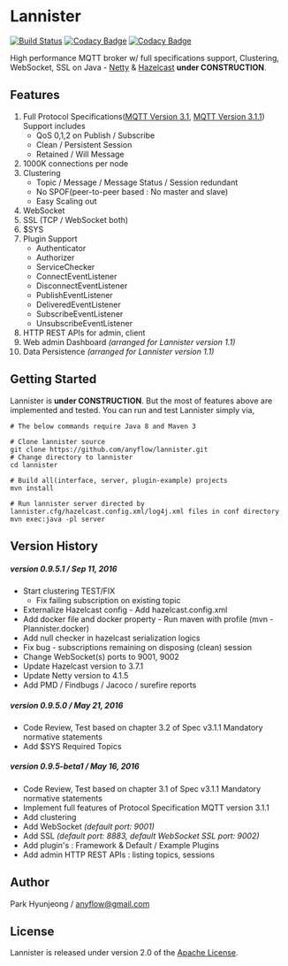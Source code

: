 # Lannister

[![Build Status](https://travis-ci.org/anyflow/lannister.svg?branch=master)](https://travis-ci.org/anyflow/lannister) [![Codacy Badge](https://api.codacy.com/project/badge/Grade/8d72feca76504d89a9846beecbbbc34b)](https://www.codacy.com/app/anyflow/lannister?utm_source=github.com&amp;utm_medium=referral&amp;utm_content=anyflow/lannister&amp;utm_campaign=Badge_Grade) [![Codacy Badge](https://api.codacy.com/project/badge/Coverage/8d72feca76504d89a9846beecbbbc34b)](https://www.codacy.com/app/anyflow/lannister?utm_source=github.com&amp;utm_medium=referral&amp;utm_content=anyflow/lannister&amp;utm_campaign=Badge_Coverage)

High performance MQTT broker w/ full specifications support, Clustering, WebSocket, SSL on Java - [Netty](https://github.com/netty/netty) & [Hazelcast](https://github.com/hazelcast/hazelcast) **under CONSTRUCTION**.

## Features
1. Full Protocol Specifications([MQTT Version 3.1](http://public.dhe.ibm.com/software/dw/webservices/ws-mqtt/mqtt-v3r1.html), [MQTT Version 3.1.1](http://docs.oasis-open.org/mqtt/mqtt/v3.1.1/os/mqtt-v3.1.1-os.html)) Support includes
   * QoS 0,1,2 on Publish / Subscribe
   * Clean / Persistent Session
   * Retained / Will Message
2. 1000K connections per node
3. Clustering
   * Topic / Message / Message Status / Session redundant
   * No SPOF(peer-to-peer based : No master and slave)
   * Easy Scaling out
4. WebSocket
5. SSL (TCP / WebSocket both)
6. $SYS
7. Plugin Support
   * Authenticator
   * Authorizer
   * ServiceChecker
   * ConnectEventListener
   * DisconnectEventListener
   * PublishEventListener
   * DeliveredEventListener
   * SubscribeEventListener
   * UnsubscribeEventListener
8. HTTP REST APIs for admin, client
9. Web admin Dashboard _(arranged for Lannister version 1.1)_
10. Data Persistence _(arranged for Lannister version 1.1)_

## Getting Started
Lannister is **under CONSTRUCTION**. But the most of features above are implemented and tested. You can run and test Lannister simply via,
```{r, engine='bash', count_lines}
# The below commands require Java 8 and Maven 3

# Clone lannister source
git clone https://github.com/anyflow/lannister.git
# Change directory to lannister
cd lannister

# Build all(interface, server, plugin-example) projects
mvn install

# Run lannister server directed by lannister.cfg/hazelcast.config.xml/log4j.xml files in conf directory
mvn exec:java -pl server
```
## Version History
##### version 0.9.5.1 / Sep 11, 2016
- Start clustering TEST/FIX
  - Fix failing subscription on existing topic 
- Externalize Hazelcast config - Add hazelcast.config.xml
- Add docker file and docker property - Run maven with profile (mvn -Plannister.docker)
- Add null checker in hazelcast serialization logics
- Fix bug - subscriptions remaining on disposing (clean) session
- Change WebSocket(s) ports to 9001, 9002
- Update Hazelcast version to 3.7.1
- Update Netty version to 4.1.5
- Add PMD / Findbugs / Jacoco / surefire reports

##### version 0.9.5.0 / May 21, 2016
- Code Review, Test based on chapter 3.2 of Spec v3.1.1 Mandatory normative statements
- Add $SYS Required Topics

##### version 0.9.5-beta1 / May 16, 2016
- Code Review, Test based on chapter 3.1 of Spec v3.1.1 Mandatory normative statements
- Implement full features of Protocol Specification MQTT version 3.1.1
- Add clustering
- Add WebSocket _(default port: 9001)_
- Add SSL _(default port: 8883, default WebSocket SSL port: 9002)_
- Add plugin's : Framework & Default / Example Plugins
- Add admin HTTP REST APIs : listing topics, sessions

## Author
Park Hyunjeong / <anyflow@gmail.com>

## License
Lannister is released under version 2.0 of the [Apache License](http://www.apache.org/licenses/LICENSE-2.0).
